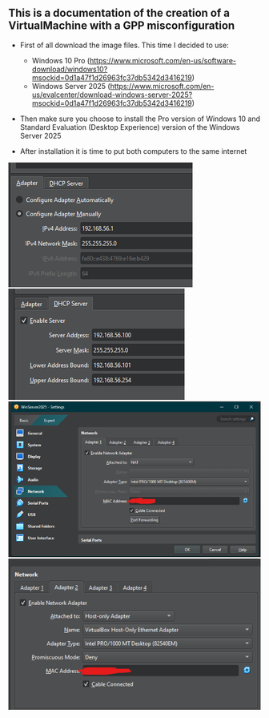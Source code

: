 ## This is a documentation of the creation of a VirtualMachine with a GPP misconfiguration

- First of all download the image files. This time I decided to use: 
  - Windows 10 Pro (https://www.microsoft.com/en-us/software-download/windows10?msockid=0d1a47f1d26963fc37db5342d3416219)
  - Windows Server 2025 (https://www.microsoft.com/en-us/evalcenter/download-windows-server-2025?msockid=0d1a47f1d26963fc37db5342d3416219)

- Then make sure you choose to install the Pro version of Windows 10 and Standard Evaluation (Desktop Experience) version of the Windows Server 2025
- After installation it is time to put both computers to the same internet

![](assets/GPP-network-settings.png)
![](assets/GPP-network-settings2.png)
![](assets/GPP-network-settings3.png)
![](assets/GPP-network-settings4.png)
